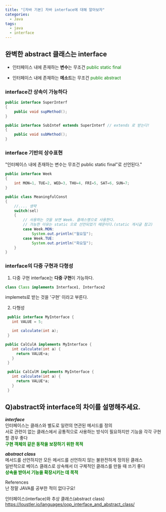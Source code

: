 ```yaml
---
title: "[자바 기본] 자바 interface에 대해 알아보자"
categories:
  - Java
tags:
  - java
  - interface
--- 
```

  


## 완벽한 abstract 클래스는 interface

* 인터페이스 내에 존재하는 **변수**는 무조건 <span style="color:green">public static final</span>

* 인터페이스 내에 존재하는 **메소드**는 무조건 <span style="color:green">public abstract</span>

  
### interface간 상속이 가능하다  
~~~ java
public interface SuperInterf
{
    public void supMethod();
}

public interface SubIntef extends SuperInterf // extends 로 받는다!
{
    public void subMethod();
}
~~~
  
### interface 기반의 상수표현
"인터페이스 내에 존재하는 변수는 무조건 public static final"로 선언된다."  

~~~java
public interface Week
{
    int MON=1, TUE=2, WED=3, THU=4, FRI=5, SAT=6, SUN=7;
}

public class MeaningfulConst
{
    //.... 생략
    switch(sel)
    {
        // 사용하는 것을 보면 Week. 클래스명으로 사용한다.
        // 가능한 이유는 static 으로 선언되었기 때문이다.(static 게시글 참고)
        case Week.MON:
            System.out.println("월요일");
        case Week.TUE:
            System.out.println("화요일");
    }
}
~~~

### interface의 다중 구현과 다형성

1) 다중 구현
interface는 **다중 구현**이 가능하다.  
~~~ java
class Class implements Interface1, Interface2
~~~

implemets로 받는 것을 '구현' 이라고 부른다.


2) 다형성
~~~ java
 public interface MyInterface {
   int VALUE = 5;

   int calculate(int a);
 }
~~~

~~~ java
public CalCulA implements MyInterface {
   int calculate(int a) {
     return VALUE+a;
   }
 }

 public CalCulM implements MyInterface {
   int calculate(int a) {
     return VALUE*a;
   }
 }
~~~

## Q)abstract와 interface의 차이를 설명해주세요.

***interface***  
인터페이스는 클래스와 별도로 일련의 연관된 메서드를 정의  
서로 관련이 없는 클래스에서 공통적으로 사용하는 방식이 필요하지만 기능을 각각 구현할 경우 좋다  
<span style="color:green">**구현 객체의 같은 동작을 보장하기 위한 목적**</span>  

***abstract class***  
메서드를 선언하지만 모든 메서드를 선언하지 않는 불완전하게 정의된 클래스  
일반적으로 베이스 클래스로 상속해서 더 구체적인 클래스를 만들 때 쓰기 좋다  
<span style="color:green">**상속을 받아서 기능을 확장시키는 데 목적**</span>



References  
난 정말 JAVA를 공부한 적이 없다구요!  

인터페이스(interface)와 추상 클래스(abstract class)  
https://loustler.io/languages/oop_interface_and_abstract_class/

